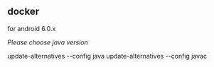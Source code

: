 
## docker
for android 6.0.x

*Please choose java version*

update-alternatives --config java
update-alternatives --config javac
